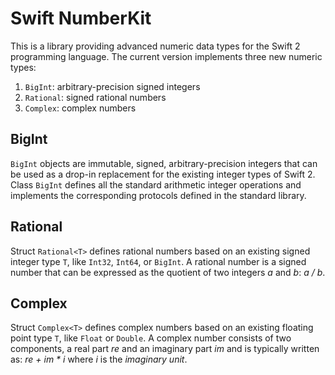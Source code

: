 # Swift NumberKit

This is a library providing advanced numeric data types for the Swift 2 programming language.
The current version implements three new numeric types:

  1. `BigInt`: arbitrary-precision signed integers
  2. `Rational`: signed rational numbers
  3. `Complex`: complex numbers


## BigInt

`BigInt` objects are immutable, signed, arbitrary-precision integers that can be used as a
drop-in replacement for the existing integer types of Swift 2. Class `BigInt` defines all
the standard arithmetic integer operations and implements the corresponding protocols defined
in the standard library.


## Rational

Struct `Rational<T>` defines rational numbers based on an existing signed integer type
`T`, like `Int32`, `Int64`, or `BigInt`. A rational number is a signed number that can
be expressed as the quotient of two integers _a_ and _b_: _a / b_.


## Complex

Struct `Complex<T>` defines complex numbers based on an existing floating point type `T`,
like `Float` or `Double`. A complex number consists of two components, a real part _re_
and an imaginary part _im_ and is typically written as: _re + im * i_ where _i_ is
the _imaginary unit_.
